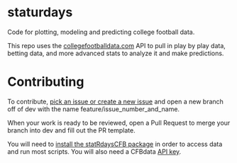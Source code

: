 # staturdays
Code for plotting, modeling and predicting college football data.

This repo uses the [collegefootballdata.com](www.collegefootballdata.com) API to pull in play by play data, betting data, and more advanced stats to analyze it and make predictions.

# Contributing
To contribute, [pick an issue or create a new issue](https://github.com/kylebennison/staturdays/issues) and open a new branch off of dev with the name feature/issue_number_and_name.

When your work is ready to be reviewed, open a Pull Request to merge your branch into dev and fill out the PR template.

You will need to [install the statRdaysCFB package](https://github.com/kylebennison/statRdaysCFB) in order to access data and run most scripts. You will also need a CFBdata [API key](https://collegefootballdata.com/key).